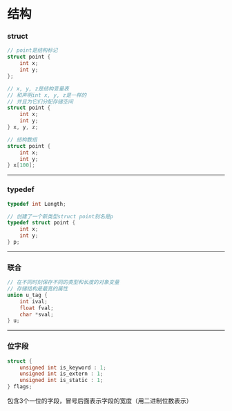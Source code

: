 # 结构

### struct

```c
// point是结构标记
struct point {
    int x;
    int y;
};

// x, y, z是结构变量表
// 和声明int x, y, z是一样的
// 并且为它们分配存储空间
struct point {
    int x;
    int y;
} x, y, z;

// 结构数组
struct point {
    int x;
    int y;
} x[100];
```

------

### typedef

```c
typedef int Length;

// 创建了一个新类型struct point别名是p
typedef struct point {
    int x;
    int y;
} p;
```

------

### 联合

```c
// 在不同时刻保存不同的类型和长度的对象变量
// 存储结构是最宽的属性
union u_tag {
    int ival;
    float fval;
    char *sval;
} u;
```

------

### 位字段

```c
struct {
    unsigned int is_keyword : 1;
    unsigned int is_extern : 1;
    unsigned int is_static : 1;
} flags;
```

包含3个一位的字段，冒号后面表示字段的宽度（用二进制位数表示）







